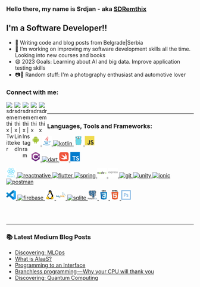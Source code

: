 ### Hello there, my name is Srdjan - aka [SDRemthix][website]

## I'm a Software Developer!!

- 🔭 Writing code and blog posts from Belgrade|Serbia
- 🏃 I’m working on improving my software development skills all the time. Looking into new courses and books
- 😄 2023 Goals: Learning about AI and big data. Improve application testing skills
- 📷🚗 Random stuff: I'm a photography enthusiast and automotive lover

### Connect with me:

[<img align="left" alt="sdremthix | Twitter" width="22px" src="https://img.icons8.com/color/48/null/twitter--v1.png" />][twitter]
[<img align="left" alt="sdremthix | LinkedIn" width="22px" src="https://img.icons8.com/color/48/null/linkedin.png" />][linkedin]
[<img align="left" alt="sdremthix | Instagram" width="22px" src="https://img.icons8.com/fluency/48/null/instagram-new.png" />][instagram]
[<img align="left" alt="sdremthix" width="22px" src="https://img.icons8.com/fluency/48/null/globe.png" />][website]
[<img align="left" alt="sdremthix" width="22px" src="https://img.icons8.com/color/48/null/youtube-play.png" />][youtube]

<br />

---

### Languages, Tools and Frameworks:

[//]: # "Android, Java, Kotlin, GoLang, JS"

<a href="https://developer.android.com" target="_blank"> <img src="https://raw.githubusercontent.com/devicons/devicon/master/icons/android/android-original-wordmark.svg" alt="Android SDK" width="26px" height="26px"/> </a>
<a href="https://www.java.com" target="_blank"> <img src="https://raw.githubusercontent.com/devicons/devicon/master/icons/java/java-original.svg" alt="java" width="26px" height="26px"/> </a>
<a href="https://kotlinlang.org" target="_blank"> <img src="https://www.vectorlogo.zone/logos/kotlinlang/kotlinlang-icon.svg" alt="kotlin" width="26px" height="26px"/> </a>
<a href="https://golang.org" target="_blank"> <img src="https://raw.githubusercontent.com/devicons/devicon/master/icons/go/go-original.svg" alt="go" width="26px" height="26px"/> </a>
<a href="https://developer.mozilla.org/en-US/docs/Web/JavaScript" target="_blank"> <img src="https://raw.githubusercontent.com/devicons/devicon/master/icons/javascript/javascript-original.svg" alt="javascript" width="26px" height="26px"/> </a>

[//]: # "C#, Dart, Swift, TS"

<a href="https://www.w3schools.com/cs/" target="_blank"> <img src="https://raw.githubusercontent.com/devicons/devicon/master/icons/csharp/csharp-original.svg" alt="csharp" width="26px" height="26px"/> </a>
<a href="https://dart.dev" target="_blank"> <img src="https://www.vectorlogo.zone/logos/dartlang/dartlang-icon.svg" alt="dart" width="26px" height="26px"/> </a>
<a href="https://developer.apple.com/swift/" target="_blank"> <img src="https://raw.githubusercontent.com/devicons/devicon/master/icons/swift/swift-original.svg" alt="swift" width="26px" height="26px"/> </a>
<a href="https://www.typescriptlang.org/" target="_blank"> <img src="https://raw.githubusercontent.com/devicons/devicon/master/icons/typescript/typescript-original.svg" alt="typescript" width="26px" height="26px"/> </a>

[//]: # "React, ReactNative, Flutter, NodeJS, Spring, Express, Ionic, Git, Postman"

<a href="https://reactjs.org/" target="_blank"> <img src="https://raw.githubusercontent.com/devicons/devicon/master/icons/react/react-original-wordmark.svg" alt="react" width="26px" height="26px"/> </a>
<a href="https://reactnative.dev/" target="_blank"> <img src="https://reactnative.dev/img/header_logo.svg" alt="reactnative" width="26px" height="26px"/> </a>
<a href="https://flutter.dev" target="_blank"> <img src="https://www.vectorlogo.zone/logos/flutterio/flutterio-icon.svg" alt="flutter" width="26px" height="26px"/> </a>
<a href="https://spring.io/" target="_blank"> <img src="https://www.vectorlogo.zone/logos/springio/springio-icon.svg" alt="spring" width="26px" height="26px"/> </a>
<a href="https://nodejs.org" target="_blank"> <img src="https://raw.githubusercontent.com/devicons/devicon/master/icons/nodejs/nodejs-original-wordmark.svg" alt="nodejs" width="26px" height="26px"/> </a>
<a href="https://expressjs.com" target="_blank"> <img src="https://raw.githubusercontent.com/devicons/devicon/master/icons/express/express-original-wordmark.svg" alt="express" width="26px" height="26px"/> </a>
<a href="https://git-scm.com/" target="_blank"> <img src="https://www.vectorlogo.zone/logos/git-scm/git-scm-icon.svg" alt="git" width="26px" height="26px"/> </a>
<a href="https://unity.com/" target="_blank"> <img src="https://www.vectorlogo.zone/logos/unity3d/unity3d-icon.svg" alt="unity" width="26px" height="26px"/> </a>
<a href="https://ionicframework.com" target="_blank"> <img src="https://upload.wikimedia.org/wikipedia/commons/d/d1/Ionic_Logo.svg" alt="ionic" width="26px" height="26px"/> </a>
<a href="https://postman.com" target="_blank"> <img src="https://www.vectorlogo.zone/logos/getpostman/getpostman-icon.svg" alt="postman" width="26px" height="26px"/> </a>

[//]: # "Ide's, OS's and other tools and frameworks"

<a href="https://code.visualstudio.com/" target="_blank"> <img alt="Visual Studio Code" width="26px" height="26px" src="https://raw.githubusercontent.com/github/explore/80688e429a7d4ef2fca1e82350fe8e3517d3494d/topics/visual-studio-code/visual-studio-code.png"/> </a>
<a href="https://firebase.google.com/" target="_blank"> <img src="https://www.vectorlogo.zone/logos/firebase/firebase-icon.svg" alt="firebase" width="26px" height="26px"/> </a>
<a href="https://www.linux.org/" target="_blank"> <img src="https://raw.githubusercontent.com/devicons/devicon/master/icons/linux/linux-original.svg" alt="linux" width="26px" height="26px"/> </a>
<a href="https://www.mysql.com/" target="_blank"> <img src="https://raw.githubusercontent.com/devicons/devicon/master/icons/mysql/mysql-original-wordmark.svg" alt="mysql" width="26px" height="26px"/> </a>
<a href="https://www.sqlite.org/" target="_blank"> <img src="https://www.vectorlogo.zone/logos/sqlite/sqlite-icon.svg" alt="sqlite" width="26px" height="26px"/> </a>
<a href="https://www.postgresql.org" target="_blank"> <img src="https://raw.githubusercontent.com/devicons/devicon/master/icons/postgresql/postgresql-original-wordmark.svg" alt="postgresql" width="26px" height="26px"/> </a>
<a href="https://www.w3schools.com/css/" target="_blank"> <img src="https://raw.githubusercontent.com/devicons/devicon/master/icons/css3/css3-original-wordmark.svg" alt="css3" width="26px" height="26px"/> </a>
<a href="https://www.w3.org/html/" target="_blank"> <img src="https://raw.githubusercontent.com/devicons/devicon/master/icons/html5/html5-original-wordmark.svg" alt="html5" width="26px" height="26px"/> </a>
<a href="https://www.photoshop.com/en" target="_blank"> <img src="https://raw.githubusercontent.com/devicons/devicon/master/icons/photoshop/photoshop-line.svg" alt="photoshop" width="26px" height="26px"/> </a>

<br />
<br />

---

### 📚 Latest Medium Blog Posts

<!-- BLOG-POST-LIST:START -->
- [Discovering: MLOps](https://sdremthix.medium.com/discovering-mlops-a49ef3139696?source=rss-741be2c6b322------2)
- [What is AIaaS?](https://sdremthix.medium.com/what-is-aiaas-c33b799b2a6c?source=rss-741be2c6b322------2)
- [Programming to an Interface](https://sdremthix.medium.com/programming-to-an-interface-1ad65d437f97?source=rss-741be2c6b322------2)
- [Branchless programming — Why your CPU will thank you](https://sdremthix.medium.com/branchless-programming-why-your-cpu-will-thank-you-5f405d97b0c8?source=rss-741be2c6b322------2)
- [Discovering: Quantum Computing](https://sdremthix.medium.com/discovering-quantum-computing-bb8b4e53e74d?source=rss-741be2c6b322------2)
<!-- BLOG-POST-LIST:END -->

[instagram]: https://instagram.com/sdremthix
[linkedin]: https://linkedin.com/in/srdjandelic
[twitter]: https://twitter.com/sdremthix
[website]: https://sdremthix.com/
[youtube]: https://youtube.com/SdThix
